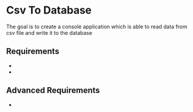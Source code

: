 # Csv To Database
The goal is to сreate a сonsole application which is able to read data from csv file and write it to the database
## Requirements
*
*
## Advanced Requirements
* 